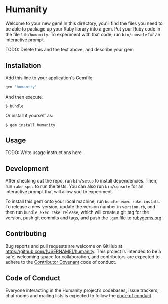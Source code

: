 # Humanity

Welcome to your new gem! In this directory, you'll find the files you need to be able to package up your Ruby library into a gem. Put your Ruby code in the file `lib/humanity`. To experiment with that code, run `bin/console` for an interactive prompt.

TODO: Delete this and the text above, and describe your gem

## Installation

Add this line to your application's Gemfile:

```ruby
gem 'humanity'
```

And then execute:

    $ bundle

Or install it yourself as:

    $ gem install humanity

## Usage

TODO: Write usage instructions here

## Development

After checking out the repo, run `bin/setup` to install dependencies. Then, run `rake spec` to run the tests. You can also run `bin/console` for an interactive prompt that will allow you to experiment.

To install this gem onto your local machine, run `bundle exec rake install`. To release a new version, update the version number in `version.rb`, and then run `bundle exec rake release`, which will create a git tag for the version, push git commits and tags, and push the `.gem` file to [rubygems.org](https://rubygems.org).

## Contributing

Bug reports and pull requests are welcome on GitHub at https://github.com/[USERNAME]/humanity. This project is intended to be a safe, welcoming space for collaboration, and contributors are expected to adhere to the [Contributor Covenant](http://contributor-covenant.org) code of conduct.

## Code of Conduct

Everyone interacting in the Humanity project’s codebases, issue trackers, chat rooms and mailing lists is expected to follow the [code of conduct](https://github.com/[USERNAME]/humanity/blob/master/CODE_OF_CONDUCT.md).
